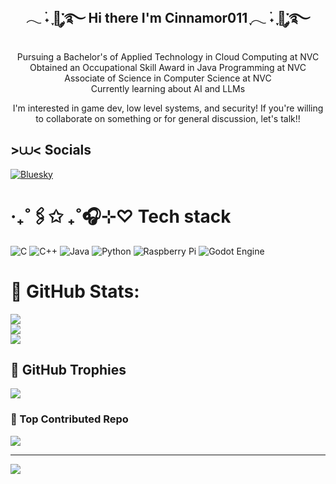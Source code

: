 <div align="center">
<h2>𓂃 ࣪˖ ִֶָ🐇་༘࿐ Hi there I'm Cinnamor011 ִֶָ𓂃 ࣪˖ ִֶָ🐇་༘࿐</h2>

Pursuing a Bachelor's of Applied Technology in Cloud Computing at NVC<br/>
Obtained an Occupational Skill Award in Java Programming at NVC<br/>
Associate of Science in Computer Science at NVC<br/>
Currently learning about AI and LLMs<br/>

I'm interested in game dev, low level systems, and security! If you're willing to collaborate on something or for general discussion, let's talk!!

</div>


## >⩊< Socials 
[![Bluesky](https://img.shields.io/badge/bluesky-0285FF?style=for-the-badge&logo=bluesky&logoColor=%23FFFFFF)](https://bsky.app/profile/engagedhulahoop.bsky.social) 

# ‧₊˚🖇️✩ ₊˚🎧⊹♡ Tech stack
![C](https://img.shields.io/badge/c-%2300599C.svg?style=for-the-badge&logo=c&logoColor=white) ![C++](https://img.shields.io/badge/c++-%2300599C.svg?style=for-the-badge&logo=c%2B%2B&logoColor=white) ![Java](https://img.shields.io/badge/java-%23ED8B00.svg?style=for-the-badge&logo=openjdk&logoColor=white) ![Python](https://img.shields.io/badge/python-3670A0?style=for-the-badge&logo=python&logoColor=ffdd54) ![Raspberry Pi](https://img.shields.io/badge/-Raspberry_Pi-C51A4A?style=for-the-badge&logo=Raspberry-Pi) ![Godot Engine](https://img.shields.io/badge/GODOT-%23FFFFFF.svg?style=for-the-badge&logo=godot-engine)
# 🦢 GitHub Stats:
![](https://github-readme-stats.vercel.app/api?username=Cinnamor011&theme=ambient_gradient&hide_border=false&include_all_commits=true&count_private=false)<br/>
![](https://nirzak-streak-stats.vercel.app/?user=Cinnamor011&theme=ambient_gradient&hide_border=false)<br/>
![](https://github-readme-stats.vercel.app/api/top-langs/?username=Cinnamor011&theme=ambient_gradient&hide_border=false&include_all_commits=true&count_private=false&layout=compact)

## 🩷 GitHub Trophies
![](https://github-profile-trophy.vercel.app/?username=Cinnamor011&theme=ambient_gradient&no-frame=true&no-bg=false&margin-w=4)

###  🐙 Top Contributed Repo
![](https://github-contributor-stats.vercel.app/api?username=Cinnamor011&limit=5&theme=dark&combine_all_yearly_contributions=true)

---
[![](https://visitcount.itsvg.in/api?id=Cinnamor011&icon=7&color=10)](https://visitcount.itsvg.in)
